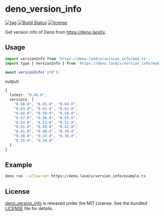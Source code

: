 # deno_version_info

[![tag](https://img.shields.io/github/release/justjavac/deno_version_info)](https://github.com/justjavac/deno_version_info/releases)
[![Build Status](https://github.com/justjavac/deno_version_info/workflows/ci/badge.svg?branch=master)](https://github.com/justjavac/deno_version_info/actions)
[![license](https://img.shields.io/github/license/justjavac/deno_version_info)](https://github.com/justjavac/deno_version_info/blob/master/LICENSE)

Get version info of Deno from <https://deno.land/x>.

## Usage

```js
import versionInfo from 'https://deno.land/x/version_info/mod.ts';
import type { VersionInfo } from 'https://deno.land/x/version_info/mod.ts';

await versionInfo('std');
```

output:

```ts
{
  latest: "0.66.0",
  versions: [
    "0.66.0", "0.65.0", "0.64.0",
    "0.63.0", "0.62.0", "0.61.0",
    "0.60.0", "0.59.0", "0.58.0",
    "0.57.0", "0.56.0", "0.55.0",
    "0.54.0", "0.53.0", "0.52.0",
    "0.51.0", "0.50.0", "0.42.0",
    "0.41.0", "0.40.0", "0.39.0",
    "0.38.0", "0.37.0", "0.36.0",
    "0.35.0", "0.34.0"
  ]
}
```

## Example

```bash
deno run --allow-net https://deno.land/x/version_info/example.ts
```

## License

[deno_version_info](https://github.com/justjavac/deno_version_info) is released under the MIT License. See the bundled [LICENSE](./LICENSE) file for details.
